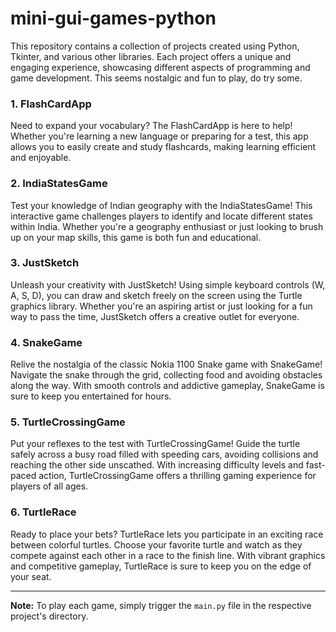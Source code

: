 # mini-gui-games-python
This repository contains a collection of projects created using Python, Tkinter, and various other libraries. Each project offers a unique and engaging experience, showcasing different aspects of programming and game development. This seems nostalgic and fun to play, do try some.

### 1. FlashCardApp

Need to expand your vocabulary? The FlashCardApp is here to help! Whether you're learning a new language or preparing for a test, this app allows you to easily create and study flashcards, making learning efficient and enjoyable.

### 2. IndiaStatesGame

Test your knowledge of Indian geography with the IndiaStatesGame! This interactive game challenges players to identify and locate different states within India. Whether you're a geography enthusiast or just looking to brush up on your map skills, this game is both fun and educational.

### 3. JustSketch

Unleash your creativity with JustSketch! Using simple keyboard controls (W, A, S, D), you can draw and sketch freely on the screen using the Turtle graphics library. Whether you're an aspiring artist or just looking for a fun way to pass the time, JustSketch offers a creative outlet for everyone.

### 4. SnakeGame

Relive the nostalgia of the classic Nokia 1100 Snake game with SnakeGame! Navigate the snake through the grid, collecting food and avoiding obstacles along the way. With smooth controls and addictive gameplay, SnakeGame is sure to keep you entertained for hours.

### 5. TurtleCrossingGame

Put your reflexes to the test with TurtleCrossingGame! Guide the turtle safely across a busy road filled with speeding cars, avoiding collisions and reaching the other side unscathed. With increasing difficulty levels and fast-paced action, TurtleCrossingGame offers a thrilling gaming experience for players of all ages.

### 6. TurtleRace

Ready to place your bets? TurtleRace lets you participate in an exciting race between colorful turtles. Choose your favorite turtle and watch as they compete against each other in a race to the finish line. With vibrant graphics and competitive gameplay, TurtleRace is sure to keep you on the edge of your seat.

---

**Note:** To play each game, simply trigger the `main.py` file in the respective project's directory.

